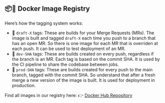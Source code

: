 ## 📦🐋 Docker Image Registry
Here’s how the tagging system works:

- 📝 `draft-X` tags: These are builds for your Merge Requests (MRs). The image is built and tagged `draft-X` each time you push to a branch that has an open MR. So there is one image for each MR that is overriden at each push. It can be used to test deployment of an MR.
- 🔧 `dev-SHA` tags: These are builds created on every push, regardless if the branch is an MR. Each tag is based on the commit SHA. It is used by the CI pipeline to share the codebase between jobs.
- 🚢 `prod-SHA` tags: These are builds created for every push to the main branch, tagged with the commit SHA. So understand that after a fresh merge a new version of the image is built. It is used for deployment in production.

Find all images in our registry here: 👉 [Docker Hub Repository](https://hub.docker.com/repositories/silica5518)